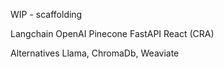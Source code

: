 WIP - scaffolding

Langchain
OpenAI
Pinecone
FastAPI
React (CRA)

Alternatives
Llama, ChromaDb, Weaviate
